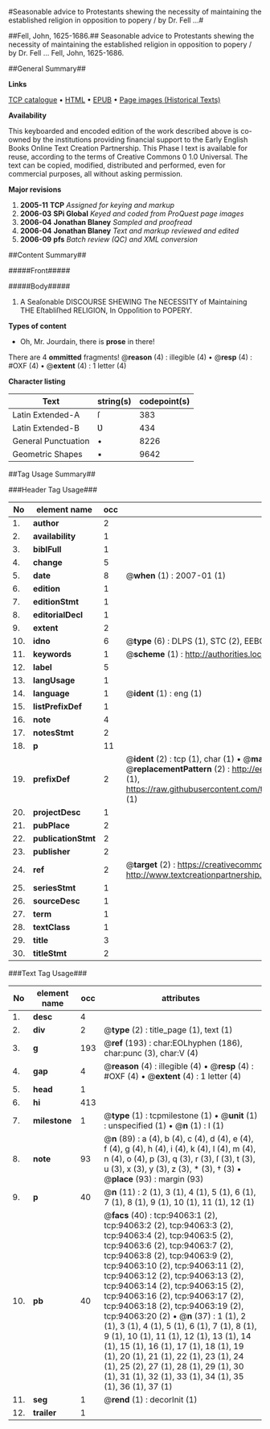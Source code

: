 #Seasonable advice to Protestants shewing the necessity of maintaining the established religion in opposition to popery / by Dr. Fell ...#

##Fell, John, 1625-1686.##
Seasonable advice to Protestants shewing the necessity of maintaining the established religion in opposition to popery / by Dr. Fell ...
Fell, John, 1625-1686.

##General Summary##

**Links**

[TCP catalogue](http://www.ota.ox.ac.uk/tcp/)  • 
[HTML](http://tei.it.ox.ac.uk/tcp/Texts-HTML/free/A41/A41042.html)  • 
[EPUB](http://tei.it.ox.ac.uk/tcp/Texts-EPUB/free/A41/A41042.epub) • 
[Page images (Historical Texts)](https://data.historicaltexts.jisc.ac.uk/view?pubId=eebo-12801474e&pageId=eebo-12801474e-94063-1)

**Availability**

This keyboarded and encoded edition of the
	       work described above is co-owned by the institutions
	       providing financial support to the Early English Books
	       Online Text Creation Partnership. This Phase I text is
	       available for reuse, according to the terms of Creative
	       Commons 0 1.0 Universal. The text can be copied,
	       modified, distributed and performed, even for
	       commercial purposes, all without asking permission.

**Major revisions**

1. __2005-11__ __TCP__ *Assigned for keying and markup*
1. __2006-03__ __SPi Global__ *Keyed and coded from ProQuest page images*
1. __2006-04__ __Jonathan Blaney__ *Sampled and proofread*
1. __2006-04__ __Jonathan Blaney__ *Text and markup reviewed and edited*
1. __2006-09__ __pfs__ *Batch review (QC) and XML conversion*

##Content Summary##

#####Front#####

#####Body#####

1. A Seaſonable DISCOURSE SHEWING The NECESSITY of Maintaining THE Eſtabliſhed RELIGION, In Oppoſition to POPERY.

**Types of content**

  * Oh, Mr. Jourdain, there is **prose** in there!

There are 4 **ommitted** fragments! 
 @__reason__ (4) : illegible (4)  •  @__resp__ (4) : #OXF (4)  •  @__extent__ (4) : 1 letter (4)

**Character listing**


|Text|string(s)|codepoint(s)|
|---|---|---|
|Latin Extended-A|ſ|383|
|Latin Extended-B|Ʋ|434|
|General Punctuation|•|8226|
|Geometric Shapes|▪|9642|

##Tag Usage Summary##

###Header Tag Usage###

|No|element name|occ|attributes|
|---|---|---|---|
|1.|__author__|2||
|2.|__availability__|1||
|3.|__biblFull__|1||
|4.|__change__|5||
|5.|__date__|8| @__when__ (1) : 2007-01 (1)|
|6.|__edition__|1||
|7.|__editionStmt__|1||
|8.|__editorialDecl__|1||
|9.|__extent__|2||
|10.|__idno__|6| @__type__ (6) : DLPS (1), STC (2), EEBO-CITATION (1), OCLC (1), VID (1)|
|11.|__keywords__|1| @__scheme__ (1) : http://authorities.loc.gov/ (1)|
|12.|__label__|5||
|13.|__langUsage__|1||
|14.|__language__|1| @__ident__ (1) : eng (1)|
|15.|__listPrefixDef__|1||
|16.|__note__|4||
|17.|__notesStmt__|2||
|18.|__p__|11||
|19.|__prefixDef__|2| @__ident__ (2) : tcp (1), char (1)  •  @__matchPattern__ (2) : ([0-9\-]+):([0-9IVX]+) (1), (.+) (1)  •  @__replacementPattern__ (2) : http://eebo.chadwyck.com/downloadtiff?vid=$1&page=$2 (1), https://raw.githubusercontent.com/textcreationpartnership/Texts/master/tcpchars.xml#$1 (1)|
|20.|__projectDesc__|1||
|21.|__pubPlace__|2||
|22.|__publicationStmt__|2||
|23.|__publisher__|2||
|24.|__ref__|2| @__target__ (2) : https://creativecommons.org/publicdomain/zero/1.0/ (1), http://www.textcreationpartnership.org/docs/. (1)|
|25.|__seriesStmt__|1||
|26.|__sourceDesc__|1||
|27.|__term__|1||
|28.|__textClass__|1||
|29.|__title__|3||
|30.|__titleStmt__|2||


###Text Tag Usage###

|No|element name|occ|attributes|
|---|---|---|---|
|1.|__desc__|4||
|2.|__div__|2| @__type__ (2) : title_page (1), text (1)|
|3.|__g__|193| @__ref__ (193) : char:EOLhyphen (186), char:punc (3), char:V (4)|
|4.|__gap__|4| @__reason__ (4) : illegible (4)  •  @__resp__ (4) : #OXF (4)  •  @__extent__ (4) : 1 letter (4)|
|5.|__head__|1||
|6.|__hi__|413||
|7.|__milestone__|1| @__type__ (1) : tcpmilestone (1)  •  @__unit__ (1) : unspecified (1)  •  @__n__ (1) : I (1)|
|8.|__note__|93| @__n__ (89) : a (4), b (4), c (4), d (4), e (4), f (4), g (4), h (4), i (4), k (4), l (4), m (4), n (4), o (4), p (3), q (3), r (3), ſ (3), t (3), u (3), x (3), y (3), z (3), * (3), † (3)  •  @__place__ (93) : margin (93)|
|9.|__p__|40| @__n__ (11) : 2 (1), 3 (1), 4 (1), 5 (1), 6 (1), 7 (1), 8 (1), 9 (1), 10 (1), 11 (1), 12 (1)|
|10.|__pb__|40| @__facs__ (40) : tcp:94063:1 (2), tcp:94063:2 (2), tcp:94063:3 (2), tcp:94063:4 (2), tcp:94063:5 (2), tcp:94063:6 (2), tcp:94063:7 (2), tcp:94063:8 (2), tcp:94063:9 (2), tcp:94063:10 (2), tcp:94063:11 (2), tcp:94063:12 (2), tcp:94063:13 (2), tcp:94063:14 (2), tcp:94063:15 (2), tcp:94063:16 (2), tcp:94063:17 (2), tcp:94063:18 (2), tcp:94063:19 (2), tcp:94063:20 (2)  •  @__n__ (37) : 1 (1), 2 (1), 3 (1), 4 (1), 5 (1), 6 (1), 7 (1), 8 (1), 9 (1), 10 (1), 11 (1), 12 (1), 13 (1), 14 (1), 15 (1), 16 (1), 17 (1), 18 (1), 19 (1), 20 (1), 21 (1), 22 (1), 23 (1), 24 (1), 25 (2), 27 (1), 28 (1), 29 (1), 30 (1), 31 (1), 32 (1), 33 (1), 34 (1), 35 (1), 36 (1), 37 (1)|
|11.|__seg__|1| @__rend__ (1) : decorInit (1)|
|12.|__trailer__|1||
